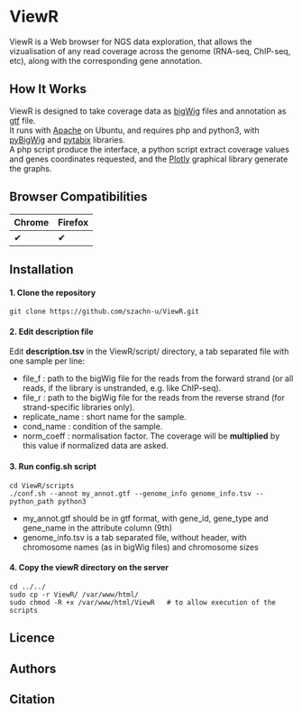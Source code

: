 # ViewR

ViewR is a Web browser for NGS data exploration, that allows the vizualisation of any read coverage across the genome (RNA-seq, ChIP-seq, etc), along with the corresponding gene annotation.

## How It Works

ViewR is designed to take coverage data as [bigWig](https://genome.ucsc.edu/goldenPath/help/bigWig.html) files and annotation as [gtf](https://www.ensembl.org/info/website/upload/gff.html) file.  
It runs with [Apache](https://httpd.apache.org/) on Ubuntu, and requires php and python3, with [pyBigWig](https://github.com/deeptools/pyBigWig) and [pytabix](https://github.com/slowkow/pytabix) libraries.  
A php script produce the interface, a python script extract coverage values and genes coordinates requested, and the [Plotly](https://plotly.com/javascript/) graphical library generate the graphs.  

## Browser Compatibilities

| Chrome | Firefox | 
| ------ | ------- |
| ✔      | ✔       |

## Installation

#### 1. Clone the repository
```
git clone https://github.com/szachn-u/ViewR.git
```
#### 2. Edit description file
Edit **description.tsv** in the ViewR/script/ directory, a tab separated file with one sample per line:  
 - file_f : path to the bigWig file for the reads from the forward strand (or all reads, if the library is unstranded, e.g. like ChIP-seq).  
 - file_r : path to the bigWig file for the reads from the reverse strand (for strand-specific libraries only).  
 - replicate_name : short name for the sample.  
 - cond_name : condition of the sample.  
 - norm_coeff : normalisation factor. The coverage will be **multiplied** by this value if normalized data are asked.  

#### 3. Run config.sh script
```
cd ViewR/scripts
./conf.sh --annot my_annot.gtf --genome_info genome_info.tsv --python_path python3
```
- my_annot.gtf should be in gtf format, with gene_id, gene_type and gene_name in the attribute column (9th)
- genome_info.tsv is a tab separated file, without header, with chromosome names (as in bigWig files) and chromosome sizes

#### 4. Copy the viewR directory on the server
```
cd ../../
sudo cp -r ViewR/ /var/www/html/
sudo chmod -R +x /var/www/html/ViewR   # to allow execution of the scripts
```

## Licence

## Authors

## Citation
